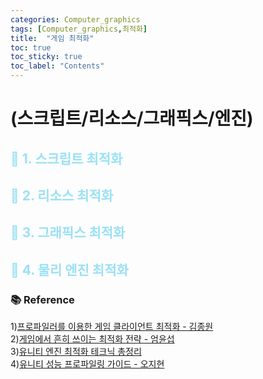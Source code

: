 ```yaml
---
categories: Computer_graphics
tags: [Computer_graphics,최적화]
title:  "게임 최적화"
toc: true
toc_sticky: true
toc_label: "Contents"
---
```


# (스크립트/리소스/그래픽스/엔진)



## <span style="color:#9AE1F5">:high_brightness:  1. 스크립트 최적화</span>


 

## <span style="color:#9AE1F5">:high_brightness: 2. 리소스 최적화 </span>



## <span style="color:#9AE1F5">:high_brightness: 3. 그래픽스 최적화 </span>


## <span style="color:#9AE1F5">:high_brightness: 4. 물리 엔진 최적화 </span>


### :books: Reference

1)[프로파일러를 이용한 게임 클라이언트 최적화 - 김종원](https://www.slideshare.net/freefish/kgc-2014-jongwon-kimfinal?qid=ada4d5f3-9a1b-4b14-b161-f90a486a757c&v=&b=&from_search=5)<br>
2)[게임에서 흔히 쓰이는 최적화 전략 - 엄윤섭](https://www.slideshare.net/krucef/ss-28410810)   <br>
3)[유니티 엔진 최적화 테크닉 총정리](https://www.slideshare.net/agebreak/141206-42456391)   <br>
4)[유니티 성능 프로파일링 가이드 - 오지현](https://www.slideshare.net/ozlael/ss-67878933)
